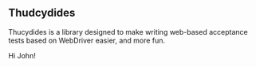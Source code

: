 ## Thudcydides

Thucydides is a library designed to make writing web-based acceptance tests based on WebDriver easier, and more fun.

Hi John!